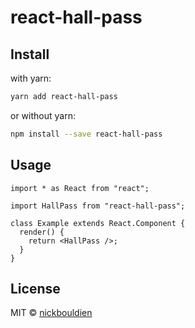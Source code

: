 # react-hall-pass

>

## Install

with yarn:
```bash
yarn add react-hall-pass
```

or without yarn:
```bash
npm install --save react-hall-pass
```

## Usage

```tsx
import * as React from "react";

import HallPass from "react-hall-pass";

class Example extends React.Component {
  render() {
    return <HallPass />;
  }
}
```

## License

MIT © [nickbouldien](https://github.com/nickbouldien)
